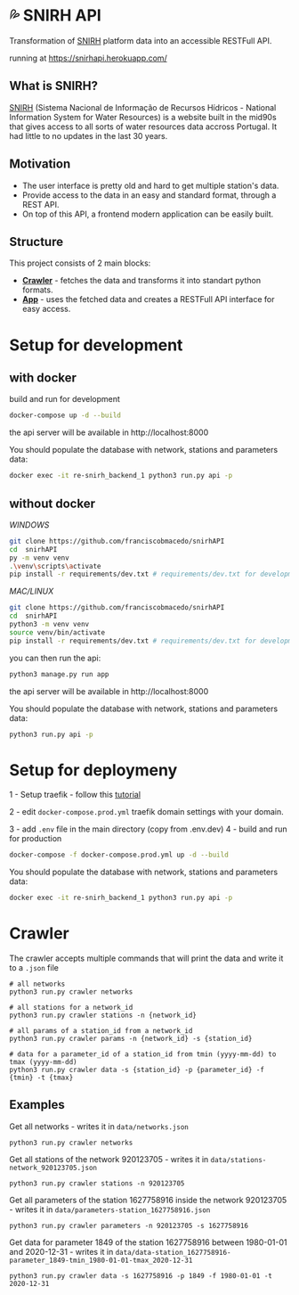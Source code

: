 # :sweat_drops: SNIRH API

Transformation of [SNIRH](https://snirh.apambiente.pt/) platform data into an accessible RESTFull API.

running at https://snirhapi.herokuapp.com/

## What is SNIRH?

[SNIRH](https://snirh.apambiente.pt/) (Sistema Nacional de Informação de Recursos Hídricos - National Information System for Water Resources) is a website built in the mid90s that gives access to all sorts of water resources data accross Portugal. It had little to no updates in the last 30 years.

## Motivation

- The user interface is pretty old and hard to get multiple station's data.
- Provide access to the data in an easy and standard format, through a REST API.
- On top of this API, a frontend modern application can be easily built.

## Structure

This project consists of 2 main blocks:

- [**Crawler**](crawler) - fetches the data and transforms it into standart python formats.
- [**App**](app) - uses the fetched data and creates a RESTFull API interface for easy access.

# Setup for development

## with docker

build and run for development

```bash
docker-compose up -d --build
```

the api server will be available in http://localhost:8000

You should populate the database with network, stations and parameters data:

```bash
docker exec -it re-snirh_backend_1 python3 run.py api -p
```

## without docker

_WINDOWS_

```bash
git clone https://github.com/franciscobmacedo/snirhAPI
cd  snirhAPI
py -m venv venv
.\venv\scripts\activate
pip install -r requirements/dev.txt # requirements/dev.txt for development or requirements/common.txt for just the crawler
```

_MAC/LINUX_

```bash
git clone https://github.com/franciscobmacedo/snirhAPI
cd  snirhAPI
python3 -m venv venv
source venv/bin/activate
pip install -r requirements/dev.txt # requirements/dev.txt for development or requirements/common.txt for just the crawler
```

you can then run the api:

```bash
python3 manage.py run app
```

the api server will be available in http://localhost:8000

You should populate the database with network, stations and parameters data:

```bash
python3 run.py api -p
```

# Setup for deploymeny

1 - Setup traefik - follow this [tutorial](https://www.digitalocean.com/community/tutorials/how-to-use-traefik-v2-as-a-reverse-proxy-for-docker-containers-on-ubuntu-20-04)

2 - edit `docker-compose.prod.yml` traefik domain settings with your domain.

3 - add `.env` file in the main directory (copy from .env.dev)
4 - build and run for production

```bash
docker-compose -f docker-compose.prod.yml up -d --build
```

You should populate the database with network, stations and parameters data:

```bash
docker exec -it re-snirh_backend_1 python3 run.py api -p
```

# Crawler

The crawler accepts multiple commands that will print the data and write it to a `.json` file

```
# all networks
python3 run.py crawler networks

# all stations for a network_id
python3 run.py crawler stations -n {network_id}

# all params of a station_id from a network_id
python3 run.py crawler params -n {network_id} -s {station_id}

# data for a parameter_id of a station_id from tmin (yyyy-mm-dd) to tmax (yyyy-mm-dd)
python3 run.py crawler data -s {station_id} -p {parameter_id} -f {tmin} -t {tmax}
```

## Examples

Get all networks - writes it in `data/networks.json`

```
python3 run.py crawler networks
```

Get all stations of the network 920123705 - writes it in `data/stations-network_920123705.json`

```
python3 run.py crawler stations -n 920123705
```

Get all parameters of the station 1627758916 inside the network 920123705 - writes it in `data/parameters-station_1627758916.json`

```
python3 run.py crawler parameters -n 920123705 -s 1627758916
```

Get data for parameter 1849 of the station 1627758916 between 1980-01-01 and 2020-12-31 - writes it in `data/data-station_1627758916-parameter_1849-tmin_1980-01-01-tmax_2020-12-31`

```
python3 run.py crawler data -s 1627758916 -p 1849 -f 1980-01-01 -t 2020-12-31
```
